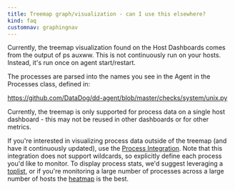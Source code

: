 ```yaml
---
title: Treemap graph/visualization - can I use this elsewhere?
kind: faq
customnav: graphingnav
---
```


Currently, the treemap visualization found on the Host Dashboards comes from the output of ps auxww. This is not continuously run on your hosts. Instead, it's run once on agent start/restart.

The processes are parsed into the names you see in the Agent in the Processes class, defined in:

https://github.com/DataDog/dd-agent/blob/master/checks/system/unix.py

Currently, the treemap is only supported for process data on a single host dashboard - this may not be reused in other dashboards or for other metrics.

If you're interested in visualizing process data outside of the treemap (and have it continuously updated), use the [Process Integration](/integrations/process/).
Note that this integration does not support wildcards, so explicitly define each process you'd like to monitor. To display process stats, we'd suggest leveraging a [toplist](https://www.datadoghq.com/blog/easy-ranking-new-top-lists/), or if you're monitoring a large number of processes across a large number of hosts the [heatmap](https://www.datadoghq.com/blog/detecting-outliers-cloud-infrastructure-datadog-heatmaps/) is the best.
